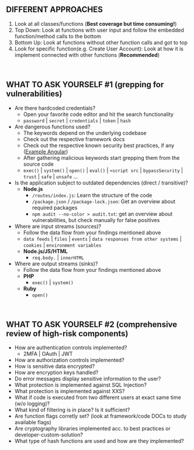 ## DIFFERENT APPROACHES
1. Look at all classes/functions (**Best coverage but time consuming!**)
2. Top Down: Look at functions with user input and follow the embedded function/method calls to the bottom
3. Bottom Up: Look at functions without other function calls and got to top
4. Look for specific function(e.g. Create User Account): Look at how it is implement connected with other functions (**Recommended**)

<br />

## WHAT TO ASK YOURSELF #1 (grepping for vulnerabilities)
- Are there hardcoded credentials? 
  - Open your favorite code editor and hit the search functionality
  - `password` | `secret` | `credentials` | `token` | `hash`  
- Are dangerous functions used?
  - The keywords depend on the underlying codebase
  - Check out the respective framework docs
  - Check out the respective known security best practices, if any ([Example Angular](https://angular.io/guide/security))
  - After gathering malicious keywords start grepping them from the source code
  - `exec()` | `system()` | `open()` | `eval()` | `<script src` | `bypassSecurity` | `trust` | `safe` | `unsafe` ...
- Is the application subject to outdated dependencies (direct / transitive)? 
  - **Node.js**
    - `/routes/index.js`: Learn the structure of the code
    - `/package.json` / `/package-lock.json`: Get an overview about required packages
    - `npm audit --no-color > audit.txt`: get an overview about vulnerabilities, but check manually for false positives  
- Where are input streams (sources)? 
  - Follow the data flow from your findings mentioned above
  - `data feeds` | `files` | `events` | `data responses from other systems` | `cookies` | `environment variables`
  - **Node.js/JS/HTML**
    - `req.body.` | `innerHTML`
- Where are output streams (sinks)? 
  - Follow the data flow from your findings mentioned above
  - **PHP**
    - `exec()` | `system()`
  - **Ruby**
    - `open()`

<br />

## WHAT TO ASK YOURSELF #2 (comprehensive review of high-risk components)
- How are authentication controls implemented?
  - 2MFA | OAuth | JWT
- How are authorization controls implemented?
- How is sensitive data encrypted?
- How are encryption keys handled?
- Do error messages display sensitive information to the user?
- What protection is implemented against SQL Injection?
- What protection is implemented against XXS?
- What if code is executed from two different users at exact same time (w/o logging)?
- What kind of filtering is in place? Is it sufficient?
- Are function flags corretly set? (look at framework/code DOCs to study available flags)
- Are cryptography libraries implemented acc. to best practices or developer-custom-solution?
- What type of hash functions are used and how are they implemented?

